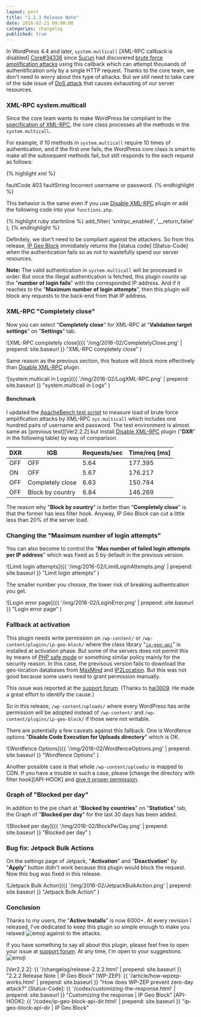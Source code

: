 ```yaml
---
layout: post
title: "2.2.3 Release Note"
date: 2016-02-21 09:00:00
categories: changelog
published: true
---
```


In WordPress 4.4 and later, `system.multicall` [XML-RPC callback is disabled]
[Core#34336] since [Sucuri][Sucuri] had discovered [brute force amplification 
attacks][BruteXMLRPC] using this callback which can attempt thousands of 
authentification only by a single HTTP request. Thanks to the core team, we 
don't need to worry about this type of attacks. But we still need to take care 
of the side issue of [DoS attack][DoS-Attack] that causes exhausting of our 
server resources.

<!--more-->

### XML-RPC system.multicall ###

Since the core team wants to make WordPress be compliant to the [specification 
of XML-RPC][XMLRPC-SPEC], the core class processes all the methods in the 
`system.multicall`.

For example, if 10 methods in `system.multicall` require 10 times of 
authentication, and if the first one fails, the WordPress core class is smart 
to make all the subsequent methods fail, but still responds to the each request 
as follows:

{% highlight xml %}
<?xml version="1.0" encoding="UTF-8"?>
<methodResponse>
  <params>
    <param>
      <value>
        <array>
          <data>
            <value>
              <struct>
                <member>
                  <name>faultCode</name>
                  <value>
                    <int>403</int>
                  </value>
                </member>
                <member>
                  <name>faultString</name>
                  <value>
                    <string>Incorrect username or password.</string>
                  </value>
                </member>
              </struct>
            </value>
            <!-- Repeated 9 times same as the above fault instance here -->
          </data>
        </array>
      </value>
    </param>
  </params>
</methodResponse>
{% endhighlight %}

This behavior is the same even if you use [Disable XML-RPC][DIS-XMLRPC] plugin 
or add the following code into your `functions.php`.

{% highlight ruby startinline %}
add_filter( 'xmlrpc_enabled', '__return_false' );
{% endhighlight %}

Definitely, we don't need to be compliant against the attackers. So from this 
release, [IP Geo Block][IP-Geo-Block] immidiately returns the [status code]
[Status-Code] when the authentication fails so as not to wastefully spend our 
server resources.

<div class="alert alert-info">
  <strong>Note:</strong>
  The valid authentication in <code>system.multicall</code> will be processed 
  in order. But once the illegal authentication is fetched, this plugin counts 
  up the "<strong>number of login fails</strong>" with the corresponded IP 
  address. And if it reaches to the "<strong>Maximum number of login 
  attempts</strong>", then this plugin will block any requests to the back-end 
  from that IP address.
</div>

### XML-RPC "Completely close" ###

Now you can select "**Completely close**" for XML-RPC at "**Validation target 
settings**" on "**Settings**" tab.

![XML-RPC completely close]({{ '/img/2016-02/CompletelyClose.png' | prepend: site.baseurl }}
 "XML-RPC completely close"
)

Same reason as the previous section, this feature will block more effectively 
than [Disable XML-RPC][DIS-XMLRPC] plugin.

![system.multicall in Logs]({{ '/img/2016-02/LogXML-RPC.png' | prepend: site.baseurl }}
 "system.multicall in Logs"
)

#### Benchmark ####

I updated the [ApacheBench test script][AB-TEST] to measure load of 
brute force amplification attacks by XML-RPC `sys.multicall` which includes 
one hundred pairs of username and password. The test environment is almost 
same as [previous test][Ver2.2.2] but install [Disable XML-RPC][DIS-XMLRPC] 
plugin ("**DXR**" in the following table) by way of comparison.

<div class="table-responsive">
	<table class="table">
		<thead>
			<tr>
				<th>DXR</th>
				<th>IGB</th>
				<th class="text-right">Requests/sec</th>
				<th class="text-right">Time/req [ms]</th>
			</tr>
		</thead>
		<tbody>
			<tr>
				<td>OFF</td>
				<td>OFF</td>
				<td class="text-right">5.64</td>
				<td class="text-right">177.395</td>
			</tr>
			<tr>
				<td>ON</td>
				<td>OFF</td>
				<td class="text-right">5.67</td>
				<td class="text-right">176.217</td>
			</tr>
			<tr>
				<td>OFF</td>
				<td>Completely close</td>
				<td class="text-right">6.63</td>
				<td class="text-right">150.784</td>
			</tr>
			<tr>
				<td>OFF</td>
				<td>Block by country</td>
				<td class="text-right">6.84</td>
				<td class="text-right">146.269</td>
			</tr>
		</tbody>
	</table>
</div>

The reason why "**Block by country**" is better than "**Completely close**" is 
that the former has less filter hook. Anyway, IP Geo Block can cut a little 
less than 20% of the server load.

### Changing the "Maximum number of login attempts" ###

You can also become to control the "**Max number of failed login attempts per 
IP address**" which was fixed as 5 by default in the previous version.

![Limit login attempts]({{ '/img/2016-02/LimitLoginAttempts.png' | prepend: site.baseurl }}
 "Limit login attempts"
)

The smaller number you choose, the lower risk of breaking authentication you 
get.

![Login error page]({{ '/img/2016-02/LoginError.png' | prepend: site.baseurl }}
 "Login error page"
)

### Fallback at activation ###

This plugin needs write permission on `/wp-content/` or 
`/wp-content/plugins/ip-geo-block/` where the class library 
"[`ip-geo-api`][IP-GEO-API]" is installed at activation phase. But some of 
the servers does not permit this by means of [PHP safe mode][SafeMode] or 
something similar policy mainly for the security reason. In this case, the 
previsous version fails to download the geo-location databases from 
[MaxMind][MaxMind] and [IP2Location][IP2Location]. But this was not good 
because some users need to grant permission manually.

This issue was reported at the [support forum][ISSUE-HORST]. (Thanks to 
[hai3009][HAI3009]. He made a great effort to identify the cause.)

So in this release, `/wp-content/uploads/` where every WordPress has write 
permission will be adopted instead of `/wp-content/` and 
`/wp-content/plugins/ip-geo-block/` if those were not writable.

There are potentially a few caveats against this fallback. One is Wordfence 
options "**Disable Code Execution for Uploads directory**" which is OK.

![Wordfence Options]({{ '/img/2016-02/WordfenceOptions.png' | prepend: site.baseurl }}
 "Wordfence Options"
)

Another possible case is that whole `/wp-content/uploads/` is mapped to CDN.
If you have a trouble in such a case, please [change the directory with filter 
hook][API-HOOK] and [give it proper permission][Permission].

### Graph of "Blocked per day" ###

In addition to the pie chart at "**Blocked by countries**" on "**Statistics**" 
tab, the Graph of "**Blocked per day**" for the last 30 days has been added.

![Blocked per day]({{ '/img/2016-02/BlockPerDay.png' | prepend: site.baseurl }}
 "Blocked per day"
)

### Bug fix: Jetpack Bulk Actions ###

On the settings page of Jetpack, "**Activation**" and "**Deactivation**" by 
"**Apply**" button didn't work because this plugin would block the request.
Now this bug was fixed in this release.

![Jetpack Bulk Action]({{ '/img/2016-02/JetpackBulkAction.png' | prepend: site.baseurl }}
 "Jetpack Bulk Action"
)

### Conclusion ###

Thanks to my users, the "**Active Installs**" is now 6000+. At every revision 
I released, I've dedicated to keep this plugin so simple enough to make you 
relaxed <span class="emoji">
![emoji](https://assets-cdn.github.com/images/icons/emoji/unicode/1f60c.png)
</span> against to the attacks.

If you have something to say all about this plugin, please feel free to open 
your issue at [support forum][FORUM]. At any time, I'm open to your suggestions.
<span class="emoji">
![emoji](https://assets-cdn.github.com/images/icons/emoji/unicode/1f433.png)
</span>

[IP-Geo-Block]: https://wordpress.org/plugins/ip-geo-block/ "WordPress › IP Geo Block « WordPress Plugins"
[Sucuri]:       https://blog.sucuri.net/ "Sucuri Blog - Website Security News"
[Core#34336]:   https://core.trac.wordpress.org/ticket/34336 "#34336 (Disable XML-RPC system.multicall authenticated requests on the first auth failure) – WordPress Trac"
[BruteXMLRPC]:  https://blog.sucuri.net/2015/10/brute-force-amplification-attacks-against-wordpress-xmlrpc.html "Brute Force Amplification Attacks Against WordPress XMLRPC - Sucuri Blog"
[DoS-Attack]:   https://en.wikipedia.org/wiki/Denial-of-service_attack "Denial-of-service attack - Wikipedia, the free encyclopedia"
[XMLRPC-SPEC]:  http://xmlrpc.scripting.com/spec.html "XML-RPC Specification"
[DIS-XMLRPC]:   https://wordpress.org/plugins/disable-xml-rpc/ "WordPress › Disable XML-RPC « WordPress Plugins"
[FORUM]:        https://wordpress.org/support/plugin/ip-geo-block "WordPress › Support » IP Geo Block"
[AB-TEST]:      https://github.com/tokkonopapa/WordPress-IP-Geo-Block/tree/master/test/bin "Measuring load of broute-force attack"
[IP-GEO-API]:   https://github.com/tokkonopapa/WordPress-IP-Geo-API "GitHub - tokkonopapa/WordPress-IP-Geo-API: A class library combined with WordPress plugin IP Geo Block to handle geo-location database of Maxmind and IP2Location."
[MaxMind]:      https://www.maxmind.com/ "IP Geolocation and Online Fraud Prevention | MaxMind"
[IP2Location]:  https://www.ip2location.com/ "IP Address Geolocation to Identify Website Visitor's Geographical Location"
[SafeMode]:     https://php.net/manual/en/features.safe-mode.php "PHP: Safe Mode - Manual"
[ISSUE-HORST]:  https://wordpress.org/support/topic/deactivated-after-updte-why "WordPress › Support » Deactivated after update - why?"
[Permission]:   https://codex.wordpress.org/Changing_File_Permissions "Changing File Permissions « WordPress Codex"
[HAI3009]:      https://wordpress.org/support/profile/hai3009 "WordPress › Support » hai3009"
[Ver2.2.2]:     {{ '/changelog/release-2.2.2.html' | prepend: site.baseurl }} "2.2.2 Release Note | IP Geo Block"
[WP-ZEP]:       {{ '/article/how-wpzep-works.html' | prepend: site.baseurl }} "How does WP-ZEP prevent zero-day attack?"
[Status-Code]:  {{ '/codex/customizing-the-response.html' | prepend: site.baseurl }} "Customizing the response | IP Geo Block"
[API-HOOK]:     {{ '/codex/ip-geo-block-api-dir.html'     | prepend: site.baseurl }} "ip-geo-block-api-dir | IP Geo Block"

